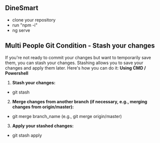 ## DineSmart
- clone your repository
- run "npm -i"
- ng serve

## Multi People Git Condition - Stash your changes
If you're not ready to commit your changes but want to temporarily save them, you can stash your changes. Stashing allows you to save your changes and apply them later. Here's how you can do it:
**Using CMD / Powershell**
1. **Stash your changes:**
- git stash

2. **Merge changes from another branch (if necessary, e.g., merging changes from origin/master):**
- git merge branch_name (e.g., git merge origin/master)

3. **Apply your stashed changes:**
- git stash apply